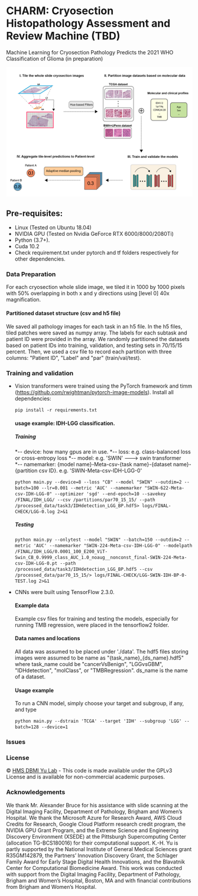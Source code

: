 # CHARM: Cryosection Histopathology Assessment and Review Machine (TBD) 
Machine Learning for Cryosection Pathology Predicts the 2021 WHO Classification of Glioma (in preparation)

![](figures/charm-workflow.png)


## Pre-requisites:
* Linux (Tested on Ubuntu 18.04)
* NVIDIA GPU (Tested on Nvidia GeForce RTX 6000/8000/2080Ti)
* Python (3.7+).
* Cuda 10.2
* Check requirement.txt under pytorch and tf folders respectively for other dependencies. 

### Data Preparation
For each cryosection whole slide image, we tiled it in 1000 by 1000 pixels with 50% overlapping in both x and y directions using [level 0] 40x magnification. 
#### Partitioned dataset structure (csv and h5 file)
We saved all pathology images for each task in an h5 file. In the h5 files, tiled patches were saved as numpy array. The labels for each subtask and patient ID were provided in the array. We randomly partitioned the datasets based on patient IDs into training, validation, and testing sets in 70/15/15 percent. Then, we used a csv file to record each partition with three columns: "Patient ID", "Label" and "par" (train/val/test). 

### Training and validation
* Vision transformers were trained using the PyTorch framework and timm (https://github.com/rwightman/pytorch-image-models).
  Install all dependencies:
  ``` shell
  pip install -r requirements.txt
  ```
  #### usage example: IDH-LGG classification. 
  ##### Training
  *-- device: how many gpus are in use. 
  *-- loss: e.g. class-balanced loss or cross-entropy loss
  *-- model: e.g. 'SWIN' ---> swin transformer  
  *-- namemarker:  {model name}-Meta-csv-{task name}-{dataset name}-{partition csv ID}. e.g. 'SWIN-Meta-csv-IDH-LGG-0'
  ``` shell
  python main.py --device=8 --loss "CB" --model "SWIN" --outdim=2 --batch=100 --lr=0.001 --metric 'AUC' --namemarker "SWIN-622-Meta-csv-IDH-LGG-0" --optimizer 'sgd' --end-epoch=10 --savekey /FINAL/IDH_LGG/ --csv /partitions/par70_15_15/ --path /processed_data/task3/IDHdetection_LGG_BP.hdf5> logs/FINAL-CHECK/LGG-0.log 2>&1
  ```
   ##### Testing
     ``` shell
  python main.py --onlytest --model "SWIN" --batch=150 --outdim=2 --metric 'AUC' --namemarker "SWIN-224-Meta-csv-IDH-LGG-0" --modelpath /FINAL/IDH_LGG/0.0001_100_E200_ViT-Swin_CB_0.9999_class_AUC_1.0_noaug__nonconst_final-SWIN-224-Meta-csv-IDH-LGG-0.pt --path /processed_data/task3/IDHdetection_LGG_BP.hdf5 --csv /processed_data/par70_15_15/> logs/FINAL-CHECK/LGG-SWIN-IDH-BP-0-TEST.log 2>&1
  ```
  
* CNNs were built using TensorFlow 2.3.0.
  #### Example data
    Example csv files for training and testing the models, especially for running TMB regression, were placed in the tensorflow2 folder.
  
  #### Data names and locations
    All data was assumed to be placed under './data'. The hdf5 files storing images were assumed to be name as "{task_name}_{ds_name}.hdf5" where task_name could be 
    "cancerVsBenign", "LGGvsGBM", "IDHdetection", "molClass", or "TMBRegression". ds_name is the name of a dataset.
  
  #### Usage example
    To run a CNN model, simply choose your target and subgroup, if any, and type
  ``` shell
  python main.py --dstrain 'TCGA' --target 'IDH' --subgroup 'LGG' --batch=128 --device=1 
  ```



### Issues
### License 
© [HMS DBMI Yu Lab](https://yulab.hms.harvard.edu/) - This code is made available under the GPLv3 License and is available for non-commercial academic purposes. 

### Acknowledgements
We thank Mr. Alexander Bruce for his assistance with slide scanning at the Digital Imaging Facility, Department of Pathology, Brigham and Women’s Hospital. We thank the Microsoft Azure for Research Award, AWS Cloud Credits for Research, Google Cloud Platform research credit program, the NVIDIA GPU Grant Program, and the Extreme Science and Engineering Discovery Environment (XSEDE) at the Pittsburgh Supercomputing Center (allocation TG-BCS180016) for their computational support. K.-H. Yu is partly supported by the National Institute of General Medical Sciences grant R35GM142879, the Partners’ Innovation Discovery Grant, the Schlager Family Award for Early Stage Digital Health Innovations, and the Blavatnik Center for Computational Biomedicine Award. This work was conducted with support from the Digital Imaging Facility, Department of Pathology, Brigham and Women’s Hospital, Boston, MA and with financial contributions from Brigham and Women’s Hospital.



